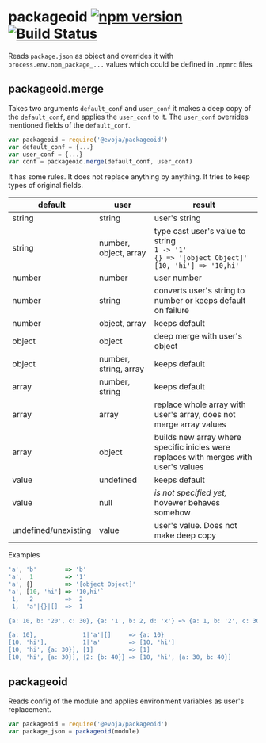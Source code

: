 # packageoid [![npm version](https://badge.fury.io/js/%40evoja%2Fpackageoid.svg)](https://badge.fury.io/js/%40evoja%2Fpackageoid) [![Build Status](https://travis-ci.org/evoja/npm-packageoid.png)](https://travis-ci.org/evoja/npm-packageoid)

Reads `package.json` as object and overrides it with `process.env.npm_package_...` values which could be defined in `.npmrc` files

## packageoid.merge
Takes two arguments `default_conf` and `user_conf` it makes a deep copy of the `default_conf`, and applies the `user_conf` to it. The `user_conf` overrides mentioned fields of the `default_conf`.

```js
var packageoid = require('@evoja/packageoid')
var default_conf = {...}
var user_conf = {...}
var conf = packageoid.merge(default_conf, user_conf)
```

It has some rules. It does not replace anything by anything.
It tries to keep types of original fields.

default | user | result
--------|------|-------
string  | string | user's string
string  | number, object, array | type cast user's value to string <br/>`1 -> '1'`<br/>`{} => '[object Object]'`<br/>`[10, 'hi'] => '10,hi'`
number | number | user number
number | string | converts user's string to number or keeps default on failure
number | object, array | keeps default
object | object | deep merge with user's object
object | number, string, array | keeps default
array | number, string | keeps default
array | array | replace whole array with user's array, does not merge array values
array | object | builds new array where specific inicies were replaces with merges with user's values
value | undefined | keeps default
value | null | _is not specified yet,_ hovewer behaves somehow
undefined/unexisting | value | user's value. Does not make deep copy


Examples

```js
'a', 'b'        => 'b'
'a',  1         => '1'
'a', {}         => '[object Object]'
'a', [10, 'hi'] => '10,hi'`
 1,   2         =>  2
 1,  'a'|{}|[]  =>  1

{a: 10, b: '20', c: 30}, {a: '1', b: 2, d: 'x'} => {a: 1, b: '2', c: 30, d: 'x'}

{a: 10},             1|'a'|[]     => {a: 10}
[10, 'hi'],          1|'a'        => [10, 'hi']
[10, 'hi', {a: 30}], [1]          => [1]
[10, 'hi', {a: 30}], {2: {b: 40}} => [10, 'hi', {a: 30, b: 40}]
```



## packageoid
Reads config of the module and applies environment variables as user's replacement.

```js
var packageoid = require('@evoja/packageoid')
var package_json = packageoid(module)
```


